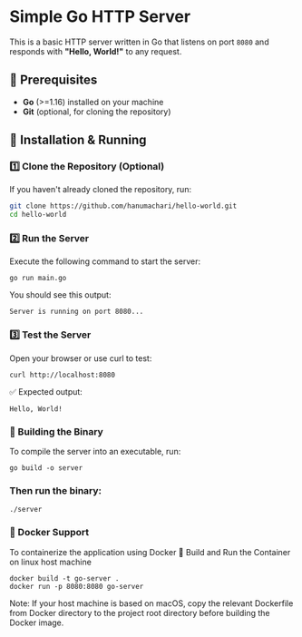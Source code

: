 # Simple Go HTTP Server  

This is a basic HTTP server written in Go that listens on port `8080` and responds with **"Hello, World!"** to any request.  

## 📌 Prerequisites  
- **Go** (>=1.16) installed on your machine  
- **Git** (optional, for cloning the repository)  

## 🚀 Installation & Running  

### 1️⃣ Clone the Repository (Optional)  
If you haven't already cloned the repository, run:  
```sh
git clone https://github.com/hanumachari/hello-world.git
cd hello-world
```
### 2️⃣ Run the Server
Execute the following command to start the server:
```
go run main.go
```
You should see this output:
```
Server is running on port 8080...
```
### 3️⃣ Test the Server
Open your browser or use curl to test:
```
curl http://localhost:8080
```
✅ Expected output:
```
Hello, World!
```
### 🔧 Building the Binary
To compile the server into an executable, run:
```
go build -o server
```
### Then run the binary:
```
./server
```
### 🐳 Docker Support
To containerize the application using Docker
🔹 Build and Run the Container on linux host machine
```
docker build -t go-server .
docker run -p 8080:8080 go-server
```

Note: If your host machine is based on macOS, copy the relevant Dockerfile from Docker directory to the project root directory before building the Docker image.
